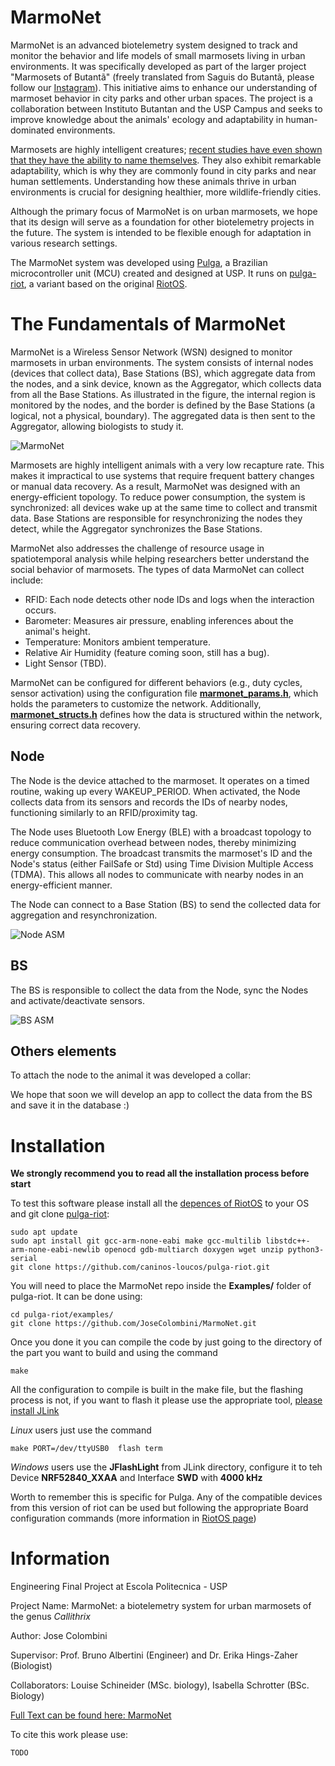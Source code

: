 # MarmoNet

MarmoNet is an advanced biotelemetry system designed to track and monitor the behavior and life models of small marmosets living in urban environments. It was specifically developed as part of the larger project "Marmosets of Butantã" (freely translated from Saguis do Butantã, please follow our [Instagram](https://www.instagram.com/saguisdobutantan/)). This initiative aims to enhance our understanding of marmoset behavior in city parks and other urban spaces. The project is a collaboration between Instituto Butantan and the USP Campus and seeks to improve knowledge about the animals' ecology and adaptability in human-dominated environments.

Marmosets are highly intelligent creatures; [recent studies have even shown that they have the ability to name themselves](https://www.theguardian.com/science/article/2024/aug/29/marmosets-behaviour-specific-names-study). They also exhibit remarkable adaptability, which is why they are commonly found in city parks and near human settlements. Understanding how these animals thrive in urban environments is crucial for designing healthier, more wildlife-friendly cities.

Although the primary focus of MarmoNet is on urban marmosets, we hope that its design will serve as a foundation for other biotelemetry projects in the future. The system is intended to be flexible enough for adaptation in various research settings.

The MarmoNet system was developed using [Pulga](https://wiki.caninosloucos.org/index.php/Pulga), a Brazilian microcontroller unit (MCU) created and designed at USP. It runs on [pulga-riot](https://github.com/caninos-loucos/pulga-riot), a variant based on the original [RiotOS](https://github.com/RIOT-OS/RIOT).

# The Fundamentals of MarmoNet

MarmoNet is a Wireless Sensor Network (WSN) designed to monitor marmosets in urban environments. The system consists of internal nodes (devices that collect data), Base Stations (BS), which aggregate data from the nodes, and a sink device, known as the Aggregator, which collects data from all the Base Stations. As illustrated in the figure, the internal region is monitored by the nodes, and the border is defined by the Base Stations (a logical, not a physical, boundary). The aggregated data is then sent to the Aggregator, allowing biologists to study it.

![MarmoNet](./assets/fig/image.png)

Marmosets are highly intelligent animals with a very low recapture rate. This makes it impractical to use systems that require frequent battery changes or manual data recovery. As a result, MarmoNet was designed with an energy-efficient topology. To reduce power consumption, the system is synchronized: all devices wake up at the same time to collect and transmit data. Base Stations are responsible for resynchronizing the nodes they detect, while the Aggregator synchronizes the Base Stations.

MarmoNet also addresses the challenge of resource usage in spatiotemporal analysis while helping researchers better understand the social behavior of marmosets. The types of data MarmoNet can collect include:

- RFID: Each node detects other node IDs and logs when the interaction occurs.
- Barometer: Measures air pressure, enabling inferences about the animal's height.
- Temperature: Monitors ambient temperature.
- Relative Air Humidity (feature coming soon, still has a bug).
- Light Sensor (TBD).

MarmoNet can be configured for different behaviors (e.g., duty cycles, sensor activation) using the configuration file [**marmonet_params.h**](), which holds the parameters to customize the network. Additionally, [**marmonet_structs.h**]() defines how the data is structured within the network, ensuring correct data recovery.

## Node


The Node is the device attached to the marmoset. It operates on a timed routine, waking up every WAKEUP_PERIOD. When activated, the Node collects data from its sensors and records the IDs of nearby nodes, functioning similarly to an RFID/proximity tag.

The Node uses Bluetooth Low Energy (BLE) with a broadcast topology to reduce communication overhead between nodes, thereby minimizing energy consumption. The broadcast transmits the marmoset's ID and the Node's status (either FailSafe or Std) using Time Division Multiple Access (TDMA). This allows all nodes to communicate with nearby nodes in an energy-efficient manner.

The Node can connect to a Base Station (BS) to send the collected data for aggregation and resynchronization.

![Node ASM](./assets/fig/ASM_Node.png)

## BS

The BS is responsible to collect the data from the Node, sync the Nodes and activate/deactivate sensors.

![BS ASM](./assets/fig/ASM_BS.png)


## Others elements

To attach the node to the animal it was developed a collar:

We hope that soon we will develop an app to collect the data from the BS and save it in the database :)


# Installation

**We strongly recommend you to read all the installation process before start**

To test this software please install all the [depences of RiotOS](https://doc.riot-os.org/getting-started.html) to your OS and git clone [pulga-riot](https://github.com/caninos-loucos/pulga-riot):

```
sudo apt update
sudo apt install git gcc-arm-none-eabi make gcc-multilib libstdc++-arm-none-eabi-newlib openocd gdb-multiarch doxygen wget unzip python3-serial
git clone https://github.com/caninos-loucos/pulga-riot.git
```

You will need to place the MarmoNet repo inside the **Examples/** folder of pulga-riot. It can be done using: 

```
cd pulga-riot/examples/
git clone https://github.com/JoseColombini/MarmoNet.git
```
Once you done it you can compile the code by just going to the directory of the part you want to build and using the command
```
make
```
All the configuration to compile is built in the make file, but the flashing process is not, if you want to flash it please use the appropriate tool, [please install JLink](https://www.segger.com/downloads/jlink/)

*Linux* users just use the command 
```
make PORT=/dev/ttyUSB0  flash term
```
*Windows* users use the **JFlashLight** from JLink directory, configure it to teh Device **NRF52840_XXAA** and Interface **SWD** with **4000 kHz**

Worth to remember this is specific for Pulga. Any of the compatible devices from this version of riot can be used but following the appropriate Board configuration commands (more information in [RiotOS page](https://doc.riot-os.org/getting-started.html))





# Information
Engineering Final Project at Escola Politecnica - USP

Project Name: MarmoNet: a biotelemetry system for urban marmosets of the genus *Callithrix*

Author: Jose Colombini

Supervisor: Prof. Bruno Albertini (Engineer) and Dr. Erika Hings-Zaher (Biologist)

Collaborators: Louise Schineider (MSc. biology), Isabella Schrotter (BSc. Biology)

[Full Text can be found here: MarmoNet]()

To cite this work please use:

```
TODO
```

